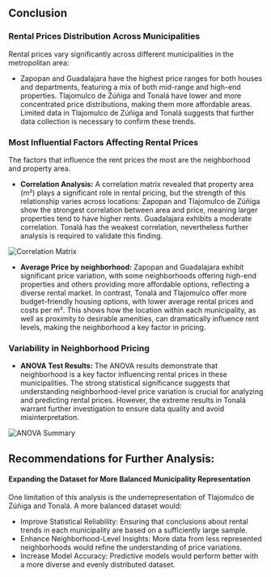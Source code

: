 ## Conclusion

### Rental Prices Distribution Across Municipalities

Rental prices vary significantly across different municipalities in the metropolitan area:

- Zapopan and Guadalajara have the highest price ranges for both houses and departments, featuring a mix of both mid-range and high-end properties.
Tlajomulco de Zúñiga and Tonalá have lower and more concentrated price distributions, making them more affordable areas.
Limited data in Tlajomulco de Zúñiga and Tonalá suggests that further data collection is necessary to confirm these trends.

### Most Influential Factors Affecting Rental Prices

The factors that influence the rent prices the most are the neighborhood and property area. 

- **Correlation Analysis:** A correlation matrix revealed that property area (m²) plays a significant role in rental pricing, but the strength of this relationship varies across locations: Zapopan and Tlajomulco de Zúñiga show the strongest correlation between area and price, meaning larger properties tend to have higher rents. Guadalajara exhibits a moderate correlation. Tonalá has the weakest correlation, nevertheless further analysis is required to validate this finding.
  
![Correlation Matrix](https://github.com/user-attachments/assets/fdfc88e2-55c2-4181-b9e1-014bec70b6bb)

  
- **Average Price by neighborhood:** Zapopan and Guadalajara exhibit significant price variation, with some neighborhoods offering high-end properties and others providing more affordable options, reflecting a diverse rental market. In contrast, Tonalá and Tlajomulco offer more budget-friendly housing options, with lower average rental prices and costs per m². This shows how the location within each municipality, as well as proximity to desirable amenities, can dramatically influence rent levels, making the neighborhood a key factor in pricing.


### Variability in Neighborhood Pricing

- **ANOVA Test Results:** The ANOVA results demonstrate that neighborhood is a key factor influencing rental prices in these municipalities. The strong statistical significance suggests that understanding neighborhood-level price variation is crucial for analyzing and predicting rental prices. However, the extreme results in Tonalá warrant further investigation to ensure data quality and avoid misinterpretation.
  
![ANOVA Summary](https://github.com/user-attachments/assets/622c4686-d664-4e39-aab7-aa20b32a4783)


## Recommendations for Further Analysis:

#### Expanding the Dataset for More Balanced Municipality Representation

One limitation of this analysis is the underrepresentation of Tlajomulco de Zúñiga and Tonalá. A more balanced dataset would:

- Improve Statistical Reliability: Ensuring that conclusions about rental trends in each municipality are based on a sufficiently large sample.
- Enhance Neighborhood-Level Insights: More data from less represented neighborhoods would refine the understanding of price variations.
- Increase Model Accuracy: Predictive models would perform better with a more diverse and evenly distributed dataset.
